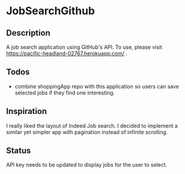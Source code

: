 # JobSearchGithub

## Description
A job search application using GitHub's API. To use, please visit https://pacific-headland-02767.herokuapp.com/ .
## Todos
- combine shoppingApp repo with this application so users can save selected jobs if they find one interesting.

## Inspiration
I really liked the layout of Indeed Job search. I decided to implement a similar yet simpler app with pagination instead of infinite scrolling. 

## Status
API key needs to be updated to display jobs for the user to select.

